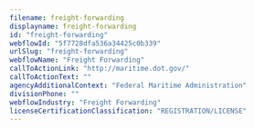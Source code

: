 ```yaml
---
filename: freight-forwarding
displayname: freight-forwarding
id: "freight-forwarding"
webflowId: "5f7728dfa536a34425c0b339"
urlSlug: "freight-forwarding"
webflowName: "Freight Forwarding"
callToActionLink: "http://maritime.dot.gov/"
callToActionText: ""
agencyAdditionalContext: "Federal Maritime Administration"
divisionPhone: ""
webflowIndustry: "Freight Forwarding"
licenseCertificationClassification: "REGISTRATION/LICENSE"
---
```

